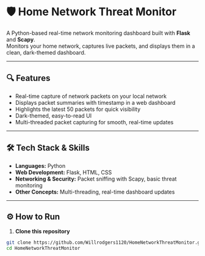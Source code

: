 # 🛡️ Home Network Threat Monitor

A Python-based real-time network monitoring dashboard built with **Flask** and **Scapy**.  
Monitors your home network, captures live packets, and displays them in a clean, dark-themed dashboard.

---

## 🔍 Features
- Real-time capture of network packets on your local network  
- Displays packet summaries with timestamp in a web dashboard  
- Highlights the latest 50 packets for quick visibility  
- Dark-themed, easy-to-read UI  
- Multi-threaded packet capturing for smooth, real-time updates  

---

## 🛠️ Tech Stack & Skills
- **Languages:** Python  
- **Web Development:** Flask, HTML, CSS  
- **Networking & Security:** Packet sniffing with Scapy, basic threat monitoring  
- **Other Concepts:** Multi-threading, real-time dashboard updates  

---

## ⚙️ How to Run
1. **Clone this repository**
```bash
git clone https://github.com/Willrodgers1120/HomeNetworkThreatMonitor.git
cd HomeNetworkThreatMonitor


